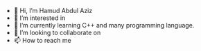 - 👋 Hi, I’m Hamud Abdul Aziz
- 👀 I’m interested in 
- 🌱 I’m currently learning C++ and many programming language.
- 💞️ I’m looking to collaborate on 
- 📫 How to reach me 

<!---
abdazizhamud/abdazizhamud is a ✨ special ✨ repository because its `README.md` (this file) appears on your GitHub profile.
You can click the Preview link to take a look at your changes.
--->
